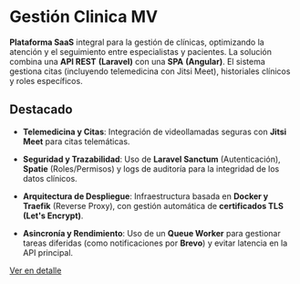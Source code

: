 # Gestión Clinica MV

**Plataforma SaaS** integral para la gestión de clínicas, optimizando la atención y el seguimiento entre especialistas y pacientes. La solución combina una **API REST** **(Laravel)** con una **SPA** **(Angular)**. El sistema gestiona citas (incluyendo telemedicina con Jitsi Meet), historiales clínicos y roles específicos.

## Destacado
- **Telemedicina y Citas**: Integración de videollamadas seguras con **Jitsi Meet** para citas telemáticas.

- **Seguridad y Trazabilidad**: Uso de **Laravel Sanctum** (Autenticación), **Spatie** (Roles/Permisos) y logs de auditoría para la integridad de los datos clínicos.

- **Arquitectura de Despliegue**: Infraestructura basada en **Docker y Traefik** (Reverse Proxy), con gestión automática de **certificados TLS (Let's Encrypt)**.

- **Asincronía y Rendimiento**: Uso de un **Queue Worker** para gestionar tareas diferidas (como notificaciones por **Brevo**) y evitar latencia en la API principal.

[Ver en detalle](proyectos/detalle.html?src=content/proyectos/clinica-mv&title=Cl%C3%ADnica%20Diet%C3%A9tica%20MV)

